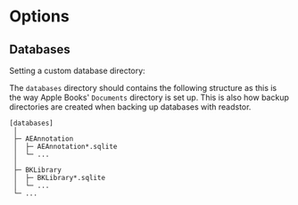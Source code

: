 # Options

## Databases

Setting a custom database directory:

The `databases` directory should contains the following structure as this is the
way Apple Books' `Documents` directory is set up. This is also how backup
directories are created when backing up databases with readstor.

```plaintext
[databases]
 │
 ├─ AEAnnotation
 │  ├─ AEAnnotation*.sqlite
 │  └─ ...
 │
 ├─ BKLibrary
 │  ├─ BKLibrary*.sqlite
 │  └─ ...
 └─ ...
```
